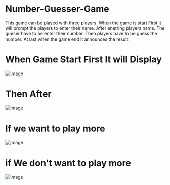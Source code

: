 # Number-Guesser-Game
 This game can be played with three players.
 When the game is start First it will prompt the players to enter their name.
 After enetring players name. 
 The gueser have to be enter their number.
 Then players have to be guess the number.
 At last when the game end it announces the result.
 # When Game Start First It will Display
 ![image](https://github.com/karansingh1710/Number-Guesser-Game/assets/121441284/24015965-14f3-4737-b319-ea04a33a46fa)
# Then After
![image](https://github.com/karansingh1710/Number-Guesser-Game/assets/121441284/ff170510-b567-4133-bf04-73e641a74e70)
# If we want to play more
![image](https://github.com/karansingh1710/Number-Guesser-Game/assets/121441284/683ace7d-e35f-4a76-a8cf-a968b4a89f8a)
# if We don't want to play more
![image](https://github.com/karansingh1710/Number-Guesser-Game/assets/121441284/972578db-308a-4601-b8d6-7e90595694fb)
